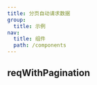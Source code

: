 ```yaml
---
title: 分页自动请求数据
group:
  title: 示例
nav:
  title: 组件
  path: /components
---
```


## reqWithPagination

<code src="../demos/reqWithPagination.tsx" />
